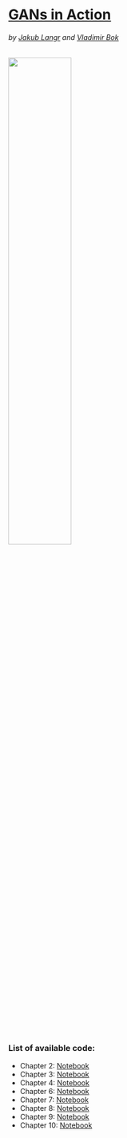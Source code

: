 # [GANs in Action](https://www.manning.com/books/gans-in-action)
###### by [Jakub Langr](https://github.com/jakubLangr) and [Vladimir Bok](https://github.com/vbok)

<img src="/img/GANs_in_Action_cover.png" width="50%">

### List of available code: 
* Chapter 2: [Notebook](https://github.com/kuberlab-catalog/gans-in-action/tree/master/chapters/chapter-2)
* Chapter 3: [Notebook](https://github.com/kuberlab-catalog/gans-in-action/tree/master/chapters/chapter-3)
* Chapter 4: [Notebook](https://github.com/kuberlab-catalog/gans-in-action/tree/master/chapters/chapter-4)
* Chapter 6: [Notebook](https://github.com/kuberlab-catalog/gans-in-action/tree/master/chapters/chapter-6)
* Chapter 7: [Notebook](https://github.com/kuberlab-catalog/gans-in-action/tree/master/chapters/chapter-7)
* Chapter 8: [Notebook](https://github.com/kuberlab-catalog/gans-in-action/tree/master/chapters/chapter-8)
* Chapter 9: [Notebook](https://github.com/kuberlab-catalog/gans-in-action/tree/master/chapters/chapter-9)
* Chapter 10: [Notebook](https://github.com/kuberlab-catalog/gans-in-action/tree/master/chapters/chapter-10)
